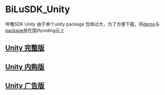# BiLuSDK_Unity
哔噜SDK Unity
由于单个unity package 包体过大，为了方便下载，将[demo](https://git.coding.net/lwhldy/BiLuSDK_Unity_Demo.git)与[package](https://coding.net/u/lwhldy/p/BiLuSDK_Unity_Demo/git/blob/master/BiLuSDK_Unity_1.0.unitypackage)放在国内coding云上

## [Unity 完整版](https://git.coding.net/lwhldy/BiLuSDK_Unity_Demo.git)
## [Unity 内购版](https://coding.net/u/lwhldy/p/BiLuSDK_Unity_Demo/git/tree/master/BiLuSDK_IAP)
## [Unity 广告版]()
